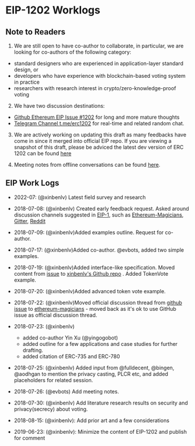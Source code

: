 # EIP-1202 Worklogs

## Note to Readers

1. We are still open to have co-author to collaborate, in particular, we are looking for co-authors of the
   following category:

- standard designers who are experienced in application-layer standard design, or
- developers who have experience with blockchain-based voting system in practice
- researchers with research interest in crypto/zero-knowledge-proof voting

2. We have two discussion destinations:

- [Github Ethereum EIP Issue #1202](https://github.com/ethereum/EIPs/issues/1202) for long and more mature thoughts
- [Telegram Channel t.me/erc1202](https://t.me/erc1202) for real-time and related random chat.

3. We are actively working on updating this draft as many feedbacks have come in since it merged into official EIP repo.
   If you are viewing a snapshot of this draft, please be adviced the latest dev version of ERC 1202 can be found [here](https://github.com/xinbenlv/eip-1202-draft/blob/master/EIP-1202.md)

4. Meeting notes from offline conversations can be found [here](impl/meeting-notes/EIP-1202-meeting-notes.md).

## EIP Work Logs

- 2022-07: (@xinbenlv) Latest field survey and research

- 2018-07-08: (@xinbenlv) Created early feedback request. Asked around discussion channels suggested in [EIP-1](https://eips.ethereum.org/EIPS/eip-1), such as [Ethereum-Magicians](https://ethereum-magicians.org/t/eip-x-voting-standard-early-feedback-wanted/670/2), [Gitter](https://gitter.im/ethereum/EIPs), [Reddit](https://www.reddit.com/r/ethereum/comments/8x6k11/early_feedback_request_for_eipx_voting_standard/)
- 2018-07-09: (@xinbenlv)Added examples outline. Request for co-author.
- 2018-07-17: (@xinbenlv)Added co-author. @evbots, added two simple examples.
- 2018-07-19: (@xinbenlv)Added interface-like specification. Moved content from [issue](https://github.com/ethereum/EIPs/issues/1202) to [xinbenlv's Github repo](https://github.com/xinbenlv/eip-1202-draft/blob/master/EIP-1202.md) . Added TokenVote example.
- 2018-07-20: (@xinbenlv)Added advanced token vote example.
- 2018-07-22: (@xinbenlv)Moved official discussion thread from [github issue](https://github.com/ethereum/EIPs/issues/1202) to [ethereum-magicians](https://ethereum-magicians.org/t/erc-1202-voting-standard-official-discussion-thread/670) - moved back as it's ok to use GitHub issue as official discussion thread.
- 2018-07-23: (@xinbenlv)
  - added co-author Yin Xu (@yingogobot)
  - added outline for a few applications and case studies for further drafting.
  - added citation of ERC-735 and ERC-780
- 2018-07-25: (@xinbenlv) Added input from @fulldecent, @bingen, @aodhgan to mention the privacy casting, PLCR etc, and
  added placeholders for related session.
- 2018-07-26: (@evbots) Add meeting notes.
- 2018-07-30: (@xinbenlv) Add literature research results on security and privacy(secrecy) about voting.
- 2018-08-15: (@xinbenlv): Add prior art and a few considerations
- 2019-06-23: (@xinbenlv): Minimize the content of EIP-1202 and publish for comment
